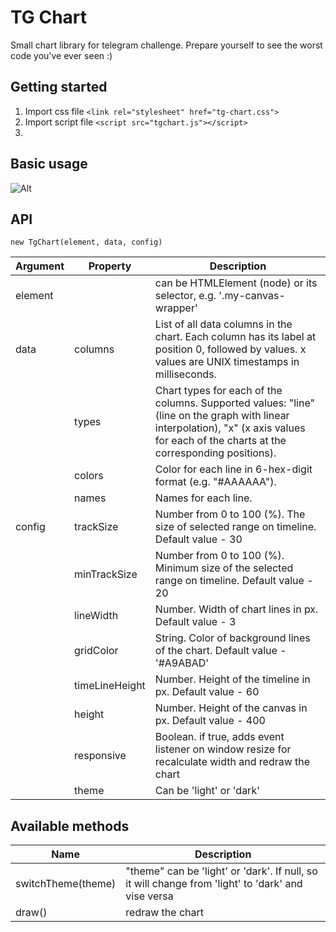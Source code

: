 # TG Chart
Small chart library for telegram challenge. Prepare yourself to see the worst code you've ever seen :)
## Getting started
1. Import css file
```<link rel="stylesheet" href="tg-chart.css">```
2. Import script file
```<script src="tgchart.js"></script>```
3. 

## Basic usage
![Alt](/manifest/basic-usage.jpg "Usage example")
## API
```
new TgChart(element, data, config)
```
| Argument | Property  | Description |
|---|---|---|
| element || can be HTMLElement (node) or its selector, e.g. '.my-canvas-wrapper' |
| data | columns  | List of all data columns in the chart. Each column has its label at position 0, followed by values. x values are UNIX timestamps in milliseconds.  |
| | types  | Chart types for each of the columns. Supported values: "line" (line on the graph with linear interpolation), "x" (x axis values for each of the charts at the corresponding positions).  |
| |  colors |  Color for each line in 6-hex-digit format (e.g. "#AAAAAA").  |
| | names | Names for each line. |
| config | trackSize | Number from 0 to 100 (%). The size of selected range on timeline. Default value - 30 |
|| minTrackSize | Number from 0 to 100 (%). Minimum size of the selected range on timeline. Default value - 20 |
|| lineWidth | Number. Width of chart lines in px. Default value - 3 |
|| gridColor | String. Color of background lines of the chart. Default value - '#A9ABAD' |
||timeLineHeight|Number. Height of the timeline in px. Default value - 60|
||height|Number. Height of the canvas in px. Default value - 400|
||responsive|Boolean. if true, adds event listener on window resize for recalculate width and redraw the chart|
||theme| Can be 'light' or 'dark'|
## Available methods
| Name | Description |
|---|---|
| switchTheme(theme) | "theme" can be 'light' or 'dark'. If null, so it will change from 'light' to 'dark' and vise versa |
| draw() | redraw the chart |